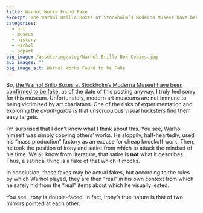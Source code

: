 ```yaml
---
title: Warhol Works Found Fake
excerpt: The Warhol Brillo Boxes at Stockholm’s Moderna Museet have been confirmed to be fake. Ouch.
categories:
  - art
  - museum
  - history
  - warhol
  - popart
big_image: /assets/img/blog/Warhol-Brillo-Box-Copies.jpg
aux_images: ""
big_image_alt: Warhol Works Found to be Fake
---
```

So, <a href="http://www.thelocal.se/28772/20100904/" target="_blank">the Warhol Brillo Boxes at Stockholm’s Moderna Museet have been confirmed to be fake</a>, as of the date of this posting anyway. I truly feel sorry for this museum. Unfortunately, modern art museums are not immune to being victimized by art charlatans. One of the risks of experimentation and exploring the <em>avant-garde</em> is that unscrupulous visual hucksters find them easy targets. 

I’m surprised that I don’t know what I think about this. You see, Warhol himself was simply copying others’ works. He sloppily, half-heartedly, used his “mass production” factory as an excuse for cheap knockoff work. Then, he took the position of irony and satire from which to attack the mindset of his time. We all know from literature, that satire is <strong>not</strong> what it describes. Thus, a satirical thing is a fake of that which it mocks.

In conclusion, these fakes may be actual fakes, but according to the rules by which Warhol played, they are then “real” in his own context from which he safely hid from the “real” items about which he visually jested.

You see, irony is double-faced. In fact, irony’s true nature is that of two mirrors pointed at each other.